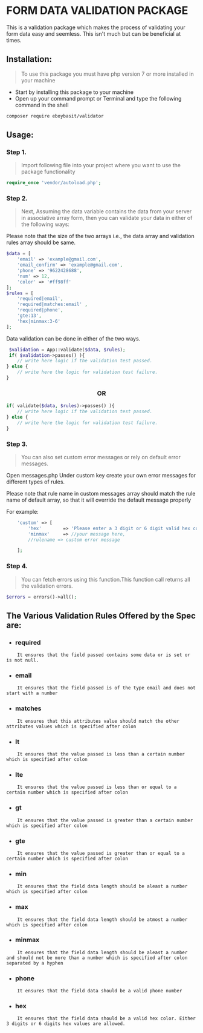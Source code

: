 # FORM DATA VALIDATION PACKAGE

This is a validation package which makes the process of validating your form data easy and seemless. This isn't much but can be beneficial at times.

## Installation:

> To use this package you must have php version 7 or more installed in your machine

- Start by installing this package to your machine
- Open up your command prompt or Terminal and type the following command in the shell

```sh
composer require eboybasit/validator
```

## Usage:

### Step 1.

> Import following file into your project where you want to use the package functionality

```php
require_once 'vendor/autoload.php';
```

### Step 2.


> Next, Assuming the data variable contains the data from your server in associative array form, then you can validate your data in either of the following ways:

Please note that the size of the two arrays i.e., the data array and validation rules array should be same.


```php
$data = [
	'email' => 'example@gmail.com',
	'email_confirm' => 'example@gmail.com',
	'phone' => '9622428688',
	'num' => 12,
	'color' => '#ff98ff'
];
$rules = [
	'required|email',
	'required|matches:email' ,
	'required|phone',
	'gte:13',
	'hex|minmax:3-6'
];
```

Data validation can be done in either of the two ways.

```php
 $validation = App::validate($data, $rules);
 if( $validation->passes() ){
	// write here logic if the validation test passed.
} else {
	// write here the logic for validation test failure.
}
```

<h3 align="center">OR</h3>


```php
if( validate($data, $rules)->passes() ){
	// write here logic if the validation test passed.
} else {
	// write here the logic for validation test failure.
}
```

### Step 3.

> You can also set custom error messages or rely on default error messages.

Open messages.php
Under custom key create your own error messages for different types of rules.

Please note that rule name in custom messages array should match the rule name of default array, so that it will override the default message properly

For example:

```php
	'custom' => [
		'hex' 	 	 => 'Please enter a 3 digit or 6 digit valid hex code',
		'minmax' 	 => //your message here,
		//rulename => custom error message

	];
```

### Step 4.

> You can fetch errors using this function.This function call returns all the validation errors.


```php
$errors = errors()->all();
```

## The Various Validation Rules Offered by the Spec are:
- ###  required
```
	It ensures that the field passed contains some data or is set or is not null.
```
- ### email
```
	It ensures that the field passed is of the type email and does not start with a number
```
- ### matches
```
	It ensures that this attributes value should match the other attributes values which is specified after colon
```
- ### lt
```
	It ensures that the value passed is less than a certain number which is specified after colon
```
- ### lte
```
	It ensures that the value passed is less than or equal to a certain number which is specified after colon
```
- ### gt
```
	It ensures that the value passed is greater than a certain number which is specified after colon
```
- ### gte
```
	It ensures that the value passed is greater than or equal to a certain number which is specified after colon
```
- ### min
```
	It ensures that the field data length should be aleast a number which is specified after colon
```
- ### max
```
	It ensures that the field data length should be atmost a number which is specified after colon
```
- ### minmax
```
	It ensures that the field data length should be aleast a number and should not be more than a number which is specified after colon separated by a hyphen
```
- ### phone
```
	It ensures that the field data should be a valid phone number
```
- ### hex
```
	It ensures that the field data should be a valid hex color. Either 3 digits or 6 digits hex values are allowed.
```
